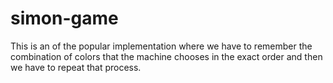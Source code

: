 # simon-game
This is an of the popular implementation where we have to remember the combination of colors that the machine chooses in the exact order and then we have to repeat that process.
